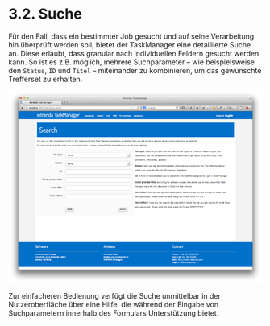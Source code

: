 # 3.2. Suche

Für den Fall, dass ein bestimmter Job gesucht und auf seine Verarbeitung hin überprüft werden soll, bietet der TaskManager eine detaillierte Suche an. Diese erlaubt, dass granular nach individuellen Feldern gesucht werden kann. So ist es z.B. möglich, mehrere Suchparameter – wie beispielsweise den `Status`, `ID` und `Titel` – miteinander zu kombinieren, um das gewünschte Trefferset zu erhalten.

![](../.gitbook/assets/itm03.png)

Zur einfacheren Bedienung verfügt die Suche unmittelbar in der Nutzeroberfläche über eine Hilfe, die während der Eingabe von Suchparametern innerhalb des Formulars Unterstützung bietet.

